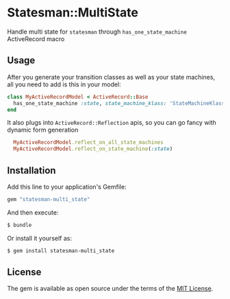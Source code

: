 # Statesman::MultiState
Handle multi state for `statesman` through `has_one_state_machine` ActiveRecord macro

## Usage

After you generate your transition classes as well as your state machines, all
you need to add is this in your model:

```ruby
class MyActiveRecordModel < ActiveRecord::Base
  has_one_state_machine :state, state_machine_klass: 'StateMachineKlass', transition_klass: 'MyTransitionKlass'
end
```

It also plugs into `ActiveRecord::Reflection` apis, so you can go fancy with
dynamic form generation
```ruby
  MyActiveRecordModel.reflect_on_all_state_machines
  MyActiveRecordModel.reflect_on_state_machine(:state)
```

## Installation
Add this line to your application's Gemfile:

```ruby
gem "statesman-multi_state"
```

And then execute:
```bash
$ bundle
```

Or install it yourself as:
```bash
$ gem install statesman-multi_state
```

## License
The gem is available as open source under the terms of the [MIT License](https://opensource.org/licenses/MIT).
